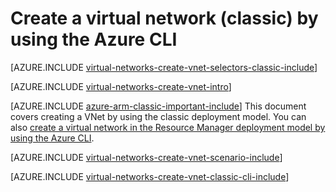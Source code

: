 <properties
   pageTitle="Create a virtual network using Azure CLI | Windows Azure"
   description="Learn how to create a virtual network using Azure CLI in ARM | Resource Manager."
   services="virtual-network"
   documentationCenter=""
   authors="telmosampaio"
   manager="carolz"
   editor=""
   tags="classic"/>

<tags
	ms.service="virtual-network"
	ms.date="08/21/2015"
	wacn.date=""/>

# Create a virtual network (classic) by using the Azure CLI

[AZURE.INCLUDE [virtual-networks-create-vnet-selectors-classic-include](../includes/virtual-networks-create-vnet-selectors-classic-include.md)]

[AZURE.INCLUDE [virtual-networks-create-vnet-intro](../includes/virtual-networks-create-vnet-intro-include.md)]

[AZURE.INCLUDE [azure-arm-classic-important-include](../includes/azure-arm-classic-important-include.md)] This document covers creating a VNet by using the classic deployment model. You can also [create a virtual network in the Resource Manager deployment model by using the Azure CLI](virtual-networks-create-vnet-arm-cli).

[AZURE.INCLUDE [virtual-networks-create-vnet-scenario-include](../includes/virtual-networks-create-vnet-scenario-include.md)]

[AZURE.INCLUDE [virtual-networks-create-vnet-classic-cli-include](../includes/virtual-networks-create-vnet-classic-cli-include.md)]